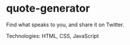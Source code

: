 # quote-generator
Find what speaks to you, and share it on Twitter.

Technologies: HTML, CSS, JavaScript
